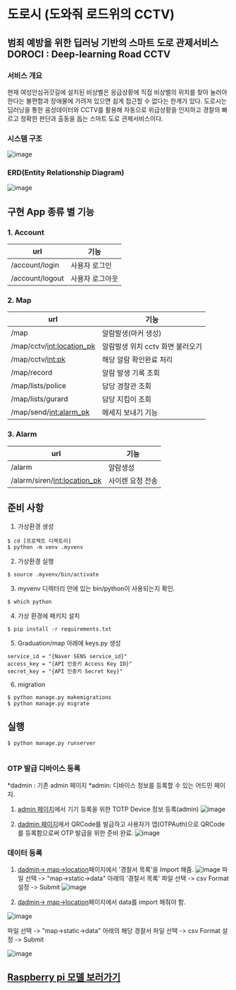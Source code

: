 # 도로시 (도와줘 로드위의 CCTV) 
## 범죄 예방을 위한 딥러닝 기반의 스마트 도로 관제서비스 DOROCI : Deep-learning Road CCTV

### 서비스 개요
현재 여성안심귀갓길에 설치된 비상벨은 응급상황에 직접 비상벨의 위치를 찾아 눌러야 한다는 불편함과 장애물에 가려져 있으면 쉽게 접근할 수 없다는 한계가 있다.
도로시는 딥러닝을 통한 음성데이터와 CCTV를 활용해 자동으로 위급상황을 인지하고 경찰의 빠르고 정확한 판단과 출동을 돕는 스마트 도로 관제서비스이다.

### 시스템 구조
![image](https://user-images.githubusercontent.com/44834680/103102385-084c7d00-465f-11eb-99ad-60d1bf606005.png)


### ERD(Entity Relationship Diagram)
![image](https://user-images.githubusercontent.com/44834680/103102253-8a887180-465e-11eb-94f4-dc012d1652c1.png)

## 구현 App 종류 별 기능
### 1. Account
|url|기능|
|---|---|
|/account/login|사용자 로그인|
|/account/logout|사용자 로그아웃|

### 2. Map
|url|기능|
|---|---|
|/map|알람발생(마커 생성)|
|/map/cctv/<int:location_pk>|알람발생 위치 cctv 화면 불러오기|
|/map/cctv/<int:pk>|해당 알람 확인완료 처리|
|/map/record|알람 발생 기록 조회|
|/map/lists/police|담당 경찰관 조회|
|/map/lists/gurard|담당 지킴이 조회|
|/map/send/<int:alarm_pk>|메세지 보내기 기능|

### 3. Alarm
|url|기능|
|---|---|
|/alarm|알람생성
|/alarm/siren/<int:location_pk>|사이렌 요청 전송

## 준비 사항

1. 가상환경 생성
```
$ cd [프로젝트 디렉토리]
$ python -m venv .myvenv
```
2. 가상환경 실행
```
$ source .myvenv/bin/activate
```
3. myvenv 디렉터리 안에 있는 bin/python이 사용되는지 확인.
```
$ which python
```

4. 가상 환경에 패키지 설치
```
$ pip install -r requirements.txt
```

5. Graduation/map 아래에 keys.py 생성
```
service_id = "{Naver SENS service_id}"
access_key = "{API 인증키 Access Key ID}"
secret_key = "{API 인증키 Secret Key}"
```
6. migration
```
$ python manage.py makemigrations
$ python manage.py migrate
```

## 실행
```
$ python manage.py runserver
    
```

### OTP 발급 디바이스 등록
*dadmin : 기존 admin 페이지
*admin: 디바이스 정보를 등록할 수 있는 어드민 페이지.

1. [admin 페이지](http://localhost:8000/admin)에서 기기 등록을 위한 TOTP Device 정보 등록(admin)
![image](https://user-images.githubusercontent.com/44834680/103103880-772dd400-4667-11eb-87cf-f95ae7ede670.png)

2. [dadmin 페이지](http://localhost:8000/dadmin/otp_totp/totpdevice/)에서 QRCode를 발급하고 사용자가 앱(OTPAuth)으로 QRCode를 등록함으로써 OTP 발급을 위한 준비 완료.
![image](https://user-images.githubusercontent.com/44834680/103104006-2cf92280-4668-11eb-8986-e37c640ad269.png)

### 데이터 등록

1. [dadmin-> map->location](http://localhost:8000/dadmin/account/station/)페이지에서 '경찰서 목록'을 Import 해줌.
![image](https://user-images.githubusercontent.com/44834680/103104285-9e85a080-4669-11eb-8c61-f78cccd216ff.png)
파일 선택 -> "map->static->data" 아래의 '경찰서 목록' 파일 선택 -> csv Format 설정 -> Submit
![image](https://user-images.githubusercontent.com/44834680/103104307-b78e5180-4669-11eb-931a-5b92003e6820.png)

2. [dadmin-> map->location](http://localhost:8000/dadmin/map/location/)페이지에서 data를 import 해줘야 함.

![image](https://user-images.githubusercontent.com/44834680/103104081-a264f300-4668-11eb-8de6-7784d536f463.png)

파일 선택 -> "map->static->data" 아래의 해당 경찰서 파일 선택 -> csv Format 설정 -> Submit

![image](https://user-images.githubusercontent.com/44834680/103104196-1d2e0e00-4669-11eb-9f56-3ad689c313aa.png)


## [Raspberry pi 모델 보러가기](https://github.com/jessica9685/DOROCI)


